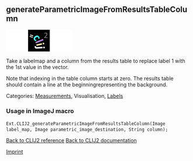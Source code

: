 ## generateParametricImageFromResultsTableColumn
<img src="images/mini_empty_logo.png"/><img src="images/mini_clij2_logo.png"/><img src="images/mini_empty_logo.png"/>

Take a labelmap and a column from the results table to replace label 1 with the 1st value in the vector. 

Note that indexing in the table column starts at zero. The results table should contain a line at the beginningrepresenting the background.


Categories: [Measurements](https://clij.github.io/clij2-docs/reference__measurement),  Visualisation, [Labels](https://clij.github.io/clij2-docs/reference__label)

### Usage in ImageJ macro
```
Ext.CLIJ2_generateParametricImageFromResultsTableColumn(Image label_map, Image parametric_image_destination, String column);
```


[Back to CLIJ2 reference](https://clij.github.io/clij2-docs/reference)
[Back to CLIJ2 documentation](https://clij.github.io/clij2-docs)

[Imprint](https://clij.github.io/imprint)
